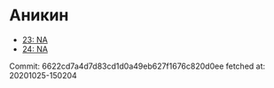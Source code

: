 # Аникин
- [23: NA](23.md)
- [24: NA](24.md)

Commit: 6622cd7a4d7d83cd1d0a49eb627f1676c820d0ee
 fetched at: 20201025-150204
